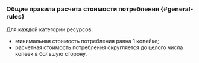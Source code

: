 ### Общие правила расчета стоимости потребления {#general-rules}

Для каждой категории ресурсов:
 
  * минимальная стоимость потребления равна 1 копейке;
  * расчетная стоимость потребления округляется до целого числа копеек в большую сторону.
  
